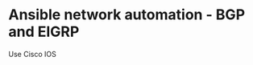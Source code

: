 Ansible network automation - BGP and EIGRP 
==========================================

Use Cisco IOS
